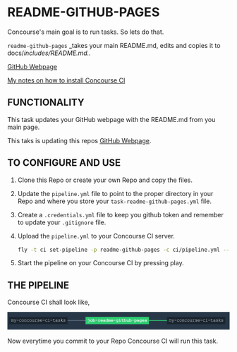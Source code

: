 # README-GITHUB-PAGES

Concourse's main goal is to run tasks. So lets do that.

`readme-github-pages` _takes your main README.md, edits and copies it to docs/_includes/README.md.._

[GitHub Webpage](https://jeffdecola.github.io/my-concourse-ci-tasks/)

[My notes on how to install Concourse CI](https://github.com/JeffDeCola/my-cheat-sheets/tree/master/concourse-ci-cheat-sheet)

## FUNCTIONALITY

This task updates your GitHub webpage with the README.md from you main page.

This taks is updating this repos [GitHub Webpage](https://jeffdecola.github.io/my-concourse-ci-tasks/).

## TO CONFIGURE AND USE

1. Clone this Repo or create your own Repo and copy the files.

2. Update the `pipeline.yml` file to point to the proper directory in your
   Repo and where you store your `task-readme-github-pages.yml` file.

3. Create a `.credentials.yml` file to keep you github token and
   remember to update your `.gitignore` file.

4. Upload the `pipeline.yml` to your Concourse CI server.

   ```bash
   fly -t ci set-pipeline -p readme-github-pages -c ci/pipeline.yml --load-vars-from ci/.credentials.yml
   ```

5. Start the pipeline on your Concourse CI by pressing play.

## THE PIPELINE

Concourse CI shall look like,

![IMAGE - readme-github-pages concourse ci piepline - IMAGE](../docs/pics/readme-github-pages-pipeline.jpg)

Now everytime you commit to your Repo Concourse CI will run this task.
